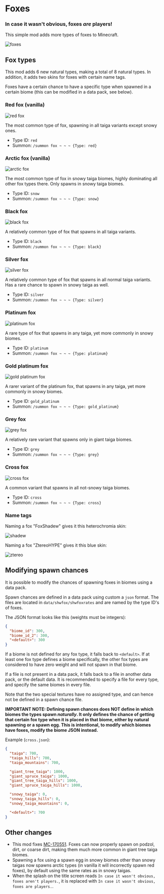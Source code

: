 # Foxes

### In case it wasn't obvious, foxes _are_ players!

This simple mod adds more types of foxes to Minecraft.

![foxes](images/foxes.png)

## Fox types

This mod adds 6 new natural types, making a total of 8 natural types. In addition, it adds two skins for foxes with certain name tags.

Foxes have a certain chance to have a specific type when spawned in a certain biome (this can be modified in a data pack, see below).

### Red fox (vanilla)

![red fox](images/red.png)

The most common type of fox, spawning in all taiga variants except snowy ones.

- Type ID: `red`
- Summon: `/summon fox ~ ~ ~ {Type: red}`

### Arctic fox (vanilla)

![arctic fox](images/arctic.png)

The most common type of fox in snowy taiga biomes, highly dominating all other fox types there. Only spawns in snowy taiga biomes.

- Type ID: `snow`
- Summon: `/summon fox ~ ~ ~ {Type: snow}`

### Black fox

![black fox](images/black.png)

A relatively common type of fox that spawns in all taiga variants.

- Type ID: `black`
- Summon: `/summon fox ~ ~ ~ {Type: black}`

### Silver fox

![silver fox](images/silver.png)

A relatively common type of fox that spawns in all normal taiga variants. Has a rare chance to spawn in snowy taiga as well.

- Type ID: `silver`
- Summon: `/summon fox ~ ~ ~ {Type: silver}`

### Platinum fox

![platinum fox](images/platinum.png)

A rare type of fox that spawns in any taiga, yet more commonly in snowy biomes.

- Type ID: `platinum`
- Summon: `/summon fox ~ ~ ~ {Type: platinum}`

### Gold platinum fox

![gold platinum fox](images/gold_platinum.png)

A rarer variant of the platinum fox, that spawns in any taiga, yet more commonly in snowy biomes.

- Type ID: `gold_platinum`
- Summon: `/summon fox ~ ~ ~ {Type: gold_platinum}`

### Grey fox

![grey fox](images/grey.png)

A relatively rare variant that spawns only in giant taiga biomes.

- Type ID: `grey`
- Summon: `/summon fox ~ ~ ~ {Type: grey}`

### Cross fox

![cross fox](images/cross.png)

A common variant that spawns in all not-snowy taiga biomes.

- Type ID: `cross`
- Summon: `/summon fox ~ ~ ~ {Type: cross}`

### Name tags

Naming a fox "FoxShadew" gives it this heterochromia skin:

![shadew](images/shadew.png)

Naming a fox "ZtereoHYPE" gives it this blue skin:

![ztereo](images/ztereo.png)

## Modifying spawn chances

It is possible to modify the chances of spawning foxes in biomes using a data pack.

Spawn chances are defined in a data pack using custom a `json` format. The files are located in `data/shwfox/shwfoxrates` and are named by the type ID's of foxes.

The JSON format looks like this (weights must be integers):
```json
{
  "biome_id": 300,
  "biome_id_2": 300,
  "<default>": 300
}
```

If a biome is not defined for any fox type, it falls back to `<default>`. If at least one fox type defines a biome specifically, the other fox types are considered to have zero weight and will not spawn in that biome.

If a file is not present in a data pack, it falls back to a file in another data pack, or the default data. It is recommended to specify a file for every type, and specify the same biomes in every file.

Note that the two special textures have no assigned type, and can hence not be defined in a spawn chance file.

**IMPORTANT NOTE: Defining spawn chances does NOT define in which biomes the types spawn _naturally_. It only defines the chance of getting that certain fox type when it is placed in that biome, either by natural spawning or a spawn egg. This is intentional, to modify which biomes have foxes, modify the biome JSON instead.**

Example (`cross.json`):
```json
{
  "taiga": 700,
  "taiga_hills": 700,
  "taiga_mountains": 700,

  "giant_tree_taiga": 1000,
  "giant_spruce_taiga": 1000,
  "giant_tree_taiga_hills": 1000,
  "giant_spruce_taiga_hills": 1000,

  "snowy_taiga": 0,
  "snowy_taiga_hills": 0,
  "snowy_taiga_mountains": 0,

  "<default>": 700
}
```

## Other changes

- This mod fixes [MC-170551](https://bugs.mojang.com/browse/MC-170551). Foxes can now properly spawn on podzol, dirt, or coarse dirt, making them much more common in giant tree taiga biomes.
- Spawning a fox using a spawn egg in snowy biomes other than snowy taigas now spawns arctic types (in vanilla it will incorrectly spawn red foxes), by default using the same rates as in snowy taigas.
- When the splash on the title screen reads `In case it wasn't obvious, foxes aren't players.`, it is replaced with `In case it wasn't obvious, foxes are players.`.
